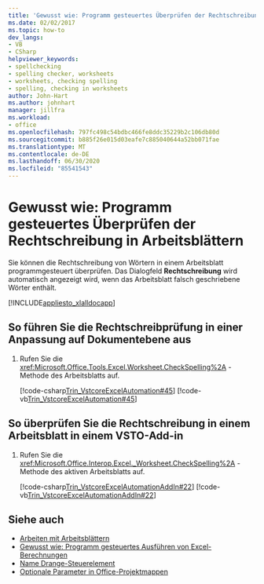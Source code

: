 ```yaml
---
title: 'Gewusst wie: Programm gesteuertes Überprüfen der Rechtschreibung in Arbeitsblättern'
ms.date: 02/02/2017
ms.topic: how-to
dev_langs:
- VB
- CSharp
helpviewer_keywords:
- spellchecking
- spelling checker, worksheets
- worksheets, checking spelling
- spelling, checking in worksheets
author: John-Hart
ms.author: johnhart
manager: jillfra
ms.workload:
- office
ms.openlocfilehash: 797fc498c54bdbc466fe8ddc35229b2c106db80d
ms.sourcegitcommit: b885f26e015d03eafe7c885040644a52bb071fae
ms.translationtype: MT
ms.contentlocale: de-DE
ms.lasthandoff: 06/30/2020
ms.locfileid: "85541543"
---
```

# <a name="how-to-programmatically-check-spelling-in-worksheets"></a>Gewusst wie: Programm gesteuertes Überprüfen der Rechtschreibung in Arbeitsblättern
  Sie können die Rechtschreibung von Wörtern in einem Arbeitsblatt programmgesteuert überprüfen. Das Dialogfeld **Rechtschreibung** wird automatisch angezeigt wird, wenn das Arbeitsblatt falsch geschriebene Wörter enthält.

 [!INCLUDE[appliesto_xlalldocapp](../vsto/includes/appliesto-xlalldocapp-md.md)]

## <a name="to-check-spelling-in-a-worksheet-in-a-document-level-customization"></a>So führen Sie die Rechtschreibprüfung in einer Anpassung auf Dokumentebene aus

1. Rufen Sie die <xref:Microsoft.Office.Tools.Excel.Worksheet.CheckSpelling%2A> -Methode des Arbeitsblatts auf.

     [!code-csharp[Trin_VstcoreExcelAutomation#45](../vsto/codesnippet/CSharp/Trin_VstcoreExcelAutomationCS/Sheet1.cs#45)]
     [!code-vb[Trin_VstcoreExcelAutomation#45](../vsto/codesnippet/VisualBasic/Trin_VstcoreExcelAutomation/Sheet1.vb#45)]

## <a name="to-check-spelling-in-a-worksheet-in-a-vsto-add-in"></a>So überprüfen Sie die Rechtschreibung in einem Arbeitsblatt in einem VSTO-Add-in

1. Rufen Sie die <xref:Microsoft.Office.Interop.Excel._Worksheet.CheckSpelling%2A> -Methode des aktiven Arbeitsblatts auf.

     [!code-csharp[Trin_VstcoreExcelAutomationAddIn#22](../vsto/codesnippet/CSharp/trin_vstcoreexcelautomationaddin/ThisAddIn.cs#22)]
     [!code-vb[Trin_VstcoreExcelAutomationAddIn#22](../vsto/codesnippet/VisualBasic/trin_vstcoreexcelautomationaddin/ThisAddIn.vb#22)]

## <a name="see-also"></a>Siehe auch
- [Arbeiten mit Arbeitsblättern](../vsto/working-with-worksheets.md)
- [Gewusst wie: Programm gesteuertes Ausführen von Excel-Berechnungen](../vsto/how-to-programmatically-run-excel-calculations-programmatically.md)
- [Name Drange-Steuerelement](../vsto/namedrange-control.md)
- [Optionale Parameter in Office-Projektmappen](../vsto/optional-parameters-in-office-solutions.md)
